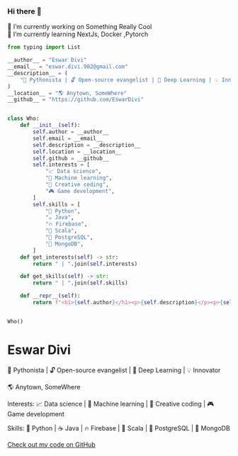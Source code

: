 ### Hi there 👋

🔭 I’m currently working on Something Really Cool \
🌱 I’m currently learning NextJs, Docker ,Pytorch


``` python
from typing import List

__author__ = "Eswar Divi"
__email__ = "eswar.divi.902@gmail.com"
__description__ = (
    "🐍 Pythonista | 🔓 Open-source evangelist | 🐬 Deep Learning | 💡 Innovator"
)
__location__ = "🌎 Anytown, SomeWhere"
__github__ = "https://github.com/EswarDivi"


class Who:
    def __init__(self):
        self.author = __author__
        self.email = __email__
        self.description = __description__
        self.location = __location__
        self.github = __github__
        self.interests = [
            "📈 Data science",
            "🤖 Machine learning",
            "🎨 Creative coding",
            "🎮 Game development",
        ]
        self.skills = [
            "🐍 Python",
            "☕ Java",
            "🔥 Firebase",
            "🚀 Scala",
            "🐘 PostgreSQL",
            "🍃 MongoDB",
        ]
    def get_interests(self) -> str:
        return " | ".join(self.interests)

    def get_skills(self) -> str:
        return " | ".join(self.skills)

    def __repr__(self):
        return f"<h1>{self.author}</h1><p>{self.description}</p><p>{self.location}</p><p>Interests: {self.get_interests()}</p><p>Skills: {self.get_skills()}</p><a href='{self.github}' target='_blank'>Check out my code on GitHub</a>"


Who()

```

<h1>Eswar Divi</h1><p>🐍 Pythonista | 🔓 Open-source evangelist | 🐬 Deep Learning | 💡 Innovator</p><p>🌎 Anytown, SomeWhere</p><p>Interests: 📈 Data science | 🤖 Machine learning | 🎨 Creative coding | 🎮 Game development</p><p>Skills: 🐍 Python | ☕ Java | 🔥 Firebase | 🚀 Scala | 🐘 PostgreSQL | 🍃 MongoDB</p><a href='https://github.com/EswarDivi' target='_blank'>Check out my code on GitHub</a>

